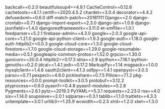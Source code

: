 backcall==0.2.0
beautifulsoup4==4.9.1
CacheControl==0.12.6
cachetools==4.1.1
certifi==2020.4.5.2
chardet==3.0.4
decorator==4.4.2
defusedxml==0.6.0
diff-match-patch==20181111
Django==2.0
django-crontab==0.7.1
django-import-export==2.3.0
django-jet==1.0.8
django-jsonfield==1.4.0
djangorestframework==3.11.0
et-xmlfile==1.0.1
feedparser==5.2.1
firebase-admin==4.3.0
google==2.0.3
google-api-core==1.21.0
google-api-python-client==1.9.3
google-auth==1.18.0
google-auth-httplib2==0.0.3
google-cloud-core==1.3.0
google-cloud-firestore==1.7.0
google-cloud-storage==1.29.0
google-resumable-media==0.5.1
googleapis-common-protos==1.52.0
grpcio==1.30.0
gunicorn==20.0.4
httplib2==0.17.3
idna==2.9
ipython==7.16.1
ipython-genutils==0.2.0
jdcal==1.4.1
jedi==0.17.2
MarkupPy==1.14
msgpack==1.0.0
mysqlclient==1.4.6
oauth2client==4.1.3
odfpy==1.4.1
openpyxl==3.0.3
parso==0.7.1
pexpect==4.8.0
pickleshare==0.7.5
Pillow==7.1.2
pkg-resources==0.0.0
prompt-toolkit==3.0.5
protobuf==3.12.2
ptyprocess==0.6.0
pyasn1==0.4.8
pyasn1-modules==0.2.8
Pygments==2.6.1
pytz==2019.3
PyYAML==5.3.1
requests==2.23.0
rsa==4.0
six==1.14.0
soupsieve==2.0.1
sqlparse==0.3.1
tablib==1.1.0
traitlets==4.3.3
uritemplate==3.0.1
urllib3==1.25.9
wcwidth==0.2.5
xlrd==1.2.0
xlwt==1.3.0
